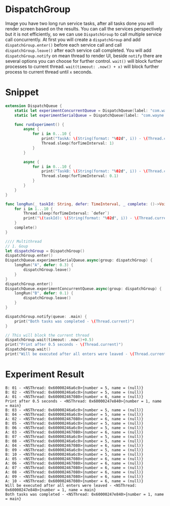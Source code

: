 # DispatchGroup
Image you have two long run service tasks, after all tasks done you will render screen based on the results.
You can call the services perspectively but it is not efficiently, so we can use `DispatchGroup` to call multiple service call concurrently.
At first you will create a `dispatchGroup` and add `dispatchGroup.enter()` before each service call and call `dispatchGroup.leave()` after each service call completed.
You will add `dispatchGroup.notify` on mean thread to render UI, beside `notify` there are several options you can choose for further control.
`wait()` will block further processes to current thread.
`wait(timeout: .now() + x)` will block further process to current thread until `x` seconds.

# Snippet
```swift
extension DispatchQueue {
    static let experimentConcurrentQueue = DispatchQueue(label: "com.wayne.experimentConcurrentQueue", qos: .utility, attributes: .concurrent)
    static let experimentSerialQueue = DispatchQueue(label: "com.wayne.experimentDerialQueue", qos: .utility)

    func runExperiment() {
        async {
            for i in 0...10 {
                print("TaskA: \(String(format: "%02d", i)) - \(Thread.current)")
                Thread.sleep(forTimeInterval: 1)
            }
        }

        async {
            for i in 0...10 {
                print("TaskB: \(String(format: "%02d", i)) - \(Thread.current)")
                Thread.sleep(forTimeInterval: 0.1)
            }
        }
    }
}

func longRun(_ taskId: String, defer: TimeInterval, _ complete: ()->Void) {
    for i in 1...10 {
        Thread.sleep(forTimeInterval: `defer`)
        print("\(taskId): \(String(format: "%02d", i)) - \(Thread.current)")
    }
    complete()
}

//// Multithread
// 1. Goup
let dispatchGroup = DispatchGroup()
dispatchGroup.enter()
DispatchQueue.experimentSerialQueue.async(group: dispatchGroup) {
    longRun("A", defer: 0.3) {
        dispatchGroup.leave()
    }
}
dispatchGroup.enter()
DispatchQueue.experimentConcurrentQueue.async(group: dispatchGroup) {
    longRun("B", defer: 0.1) {
        dispatchGroup.leave()
    }
}

dispatchGroup.notify(queue: .main) {
    print("Both tasks was completed - \(Thread.current)")
}

// This will block the current thread
dispatchGroup.wait(timeout: .now()+0.5)
print("Print after 0.5 seconds - \(Thread.current)")
dispatchGroup.wait()
print("Will be executed after all enters were leaved - \(Thread.current)")
```

# Experiment Result
```
B: 01 - <NSThread: 0x60000246a6c0>{number = 5, name = (null)}
B: 02 - <NSThread: 0x60000246a6c0>{number = 5, name = (null)}
A: 01 - <NSThread: 0x600002467080>{number = 6, name = (null)}
Print after 0.5 seconds - <NSThread: 0x60000247e840>{number = 1, name = main}
B: 03 - <NSThread: 0x60000246a6c0>{number = 5, name = (null)}
B: 04 - <NSThread: 0x60000246a6c0>{number = 5, name = (null)}
A: 02 - <NSThread: 0x600002467080>{number = 6, name = (null)}
B: 05 - <NSThread: 0x60000246a6c0>{number = 5, name = (null)}
B: 06 - <NSThread: 0x60000246a6c0>{number = 5, name = (null)}
A: 03 - <NSThread: 0x600002467080>{number = 6, name = (null)}
B: 07 - <NSThread: 0x60000246a6c0>{number = 5, name = (null)}
B: 08 - <NSThread: 0x60000246a6c0>{number = 5, name = (null)}
A: 04 - <NSThread: 0x600002467080>{number = 6, name = (null)}
B: 09 - <NSThread: 0x60000246a6c0>{number = 5, name = (null)}
B: 10 - <NSThread: 0x60000246a6c0>{number = 5, name = (null)}
A: 05 - <NSThread: 0x600002467080>{number = 6, name = (null)}
A: 06 - <NSThread: 0x600002467080>{number = 6, name = (null)}
A: 07 - <NSThread: 0x600002467080>{number = 6, name = (null)}
A: 08 - <NSThread: 0x600002467080>{number = 6, name = (null)}
A: 09 - <NSThread: 0x600002467080>{number = 6, name = (null)}
A: 10 - <NSThread: 0x600002467080>{number = 6, name = (null)}
Will be executed after all enters were leaved - <NSThread: 0x60000247e840>{number = 1, name = main}
Both tasks was completed - <NSThread: 0x60000247e840>{number = 1, name = main}
```
